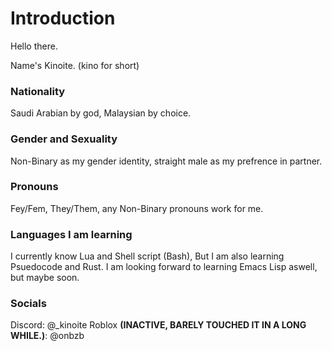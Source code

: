 # Introduction
Hello there.

Name's Kinoite. (kino for short)

### Nationality
Saudi Arabian by god, Malaysian by choice.

### Gender and Sexuality
Non-Binary as my gender identity, straight male as my prefrence in partner.

### Pronouns
Fey/Fem, They/Them, any Non-Binary pronouns work for me.

### Languages I am learning
I currently know Lua and Shell script (Bash),
But I am also learning Psuedocode and Rust.
I am looking forward to learning Emacs Lisp aswell, but maybe soon.

### Socials
Discord: @_kinoite
Roblox **(INACTIVE, BARELY TOUCHED IT IN A LONG WHILE.)**: @onbzb
<!---
ParanoidVibri/ParanoidVibri is a ✨ special ✨ repository because its `README.md` (this file) appears on your GitHub profile.
You can click the Preview link to take a look at your changes.
--->

